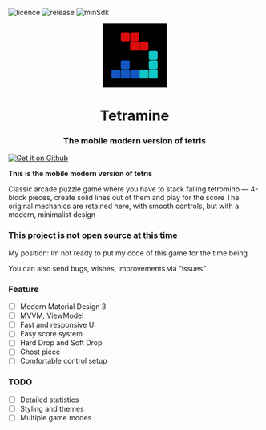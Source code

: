 <!--suppress ALL -->
![licence](https://badgen.net/static/license/Apache%202/gray)
![release](https://img.shields.io/github/v/release/JustDeax/Tetramine.svg)
![minSdk](https://badgen.net/static/minSdk/24/yellow)

<div align="center">
    <img src="./app/src/main/ic_launcher-playstore.png" width="128" height="128" style="display: block; margin: 0 auto"/>
    <h1>Tetramine</h1>
    <h3>The mobile modern version of tetris</h3>
</div>

<div align="center">
    <div style="display: flex; flex-direction: row;">
        <a href='https://github.com/JustDeax/Tetramine/releases'><img alt='Get it on Github' src='https://i.ibb.co.com/16WW8Rm/get-it-on-github.png' style="width:200px"></a>
    </div>
</div>

**This is the mobile modern version of tetris**

Classic arcade puzzle game where you have to stack falling tetromino — 4-block pieces, create solid lines out of them and play for the score
The original mechanics are retained here, with smooth controls, but with a modern, minimalist design

### This project is not open source at this time
My position: Im not ready to put my code of this game for the time being

You can also send bugs, wishes, improvements via “issues”

### Feature
- [ ] Modern Material Design 3
- [ ] MVVM, ViewModel
- [ ] Fast and responsive UI
- [ ] Easy score system
- [ ] Hard Drop and Soft Drop
- [ ] Ghost piece
- [ ] Comfortable control setup

### TODO
- [ ] Detailed statistics
- [ ] Styling and themes
- [ ] Multiple game modes
